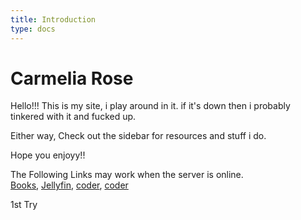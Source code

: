 ```yaml
---
title: Introduction
type: docs
---
```

# Carmelia Rose

Hello!!! This is my site, i play around in it. if it's down then i probably tinkered with it and fucked up.

Either way, Check out the sidebar for resources and stuff i do.

Hope you enjoyy!!   

The Following Links may work when the server is online.   
[Books](http://read.carmeliarose.shop),
[Jellyfin](http://jellyfin.carmeliarose.shop),
[coder](http://code.carmeliarose.shop),
[coder](http://coder.carmeliarose.shop)

1st Try